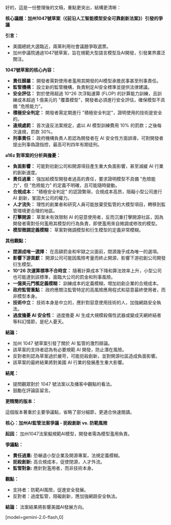 好的，這是一份整理後的文稿，重點更突出，結構更清晰：

**核心議題：加州1047號草案（《前沿人工智能模型安全可靠創新法案》）引發的爭議**

**引言：**

*   美國總統大選臨近，兩黨利用社會議題爭取選票。
*   加州參議院通過1047號草案，旨在規範大型語言模型及AI開發，引發業界廣泛關注。

**1047號草案的核心內容：**

*   **責任歸屬：** 開發者需對使用者濫用其開發的AI模型承擔民事甚至刑事責任。
*   **監管機構：** 設立新的監管機構，負責制定AI安全標準並提供法律建議。
*   **安全評估：** 對於使用超過 10^26 次浮點運算 (FLOP) 的計算能力訓練，且訓練成本超過 1 億美元的 "覆蓋模型"，開發者必須進行安全評估，確保模型不具備 "危險能力"。
*   **積極安全判定：** 開發者需定期進行 "積極安全判定"，證明使用的技術是安全的。
*   **違規處罰：** 首次違反法案規定，處以 AI 模型訓練費用 10% 的罰款；之後每次違規，罰款 30%。
*   **刑事責任：** 政府機構負責人若認為開發者在 AI 安全性方面誤導，可對開發者提出刑事偽證指控，最高可判四年有期徒刑。

**a16z 對草案的分析與擔憂：**

*   **負面影響：** 可能對初創公司和開源項目產生重大負面影響，甚至減緩 AI 行業的創新速度。
*   **責任過重：** 強加給模型開發者過高的責任，要求證明模型不具備 "危險能力"，但 "危險能力" 的定義不明確，且可能隨時變動。
*   **合規成本：** "積極安全判定" 的認證繁瑣，合規成本高昂，阻礙小型公司進行 AI 創新，鞏固大公司的權力。
*   **人才流失：** 理性的創業者和研究人員可能放棄受監管的大模型項目，轉移到監管環境更合理的地區。
*   **打擊開源：** 草案未有效限制 AI 的惡意使用者，反而沉重打擊開源社區，因為開發者需對任何濫用其模型的行為負責，即使濫用來自微調或修改的模型。
*   **模型微調定義模糊：** 草案對微調模型和衍生模型的定義非常模糊。

**其他觀點：**

*   **閉源成唯一選擇：** 在高額罰金和牢獄之災面前，閉源幾乎成為唯一的選項。
*   **影響下游貢獻：** 開源公司可能因風險考量而終止開源，影響下游初創公司開發衍生模型。
*   **10^26 次運算標準不合時宜：** 隨著計算成本下降和算法效率上升，小型公司也可能達到該標準，面臨大公司的罰金和刑事風險。
*   **一億美元門檻定義模糊：** 訓練成本的定義模糊，增加初創企業的合規成本。
*   **政府監管重點：** 政府應關注監管特定的高風險應用程式和惡意最終使用者，而非模型本身。
*   **技術中立：** 技術本身是中立的，應針對惡意使用技術的人，加強網路安全執法。
*   **過度擔憂 AI 安全性：** 過度擔憂 AI 生成大規模殺傷性武器或變成天網終結者等科幻情節，是杞人憂天。

**結論：**

*   加州 1047 號草案引發了關於 AI 監管的激烈辯論。
*   該草案的支持者認為有必要規範 AI 開發，防止潛在風險。
*   反對者則認為草案過於嚴苛，可能扼殺創新，並對開源社區造成負面影響。
*   該草案的最終結果將對美國 AI 行業的發展產生重大影響。

**結尾：**

*   提問觀眾對於 1047 號法案以及播客中觀點的看法。
*   鼓勵在評論區留言。

**更精簡的版本：**

這個版本著重於主要爭議點，省略了部分細節，更適合快速閱讀。

**核心：加州AI監管法案爭議 - 扼殺創新 vs. 防範風險**

**起因：** 加州1047法案擬規範AI模型，開發者需為模型濫用負責。

**爭議點：**

*   **責任過重:** 恐嚇退小型企業及開源專案，法規定義模糊。
*   **扼殺創新:** 高合規成本，促使閉源，人才外流。
*   **監管對象:** 應針對濫用者，而非技術本身。

**觀點：**

*   支持者：防範AI風險，促進安全發展。
*   反對者：過度監管，阻礙創新，應加強網路安全執法。

**結論：** 法案結果將影響美國AI發展方向。

[model=gemini-2.0-flash,0]
